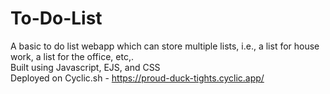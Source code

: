 # To-Do-List
A basic to do list webapp which can store multiple lists, i.e., a list for house work, a list for the office, etc,.  
Built using Javascript, EJS, and CSS  
Deployed on Cyclic.sh - https://proud-duck-tights.cyclic.app/
